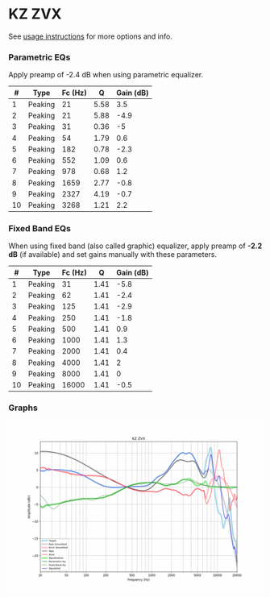 # KZ ZVX
See [usage instructions](https://github.com/jaakkopasanen/AutoEq#usage) for more options and info.

### Parametric EQs
Apply preamp of -2.4 dB when using parametric equalizer.

|   # | Type    |   Fc (Hz) |    Q |   Gain (dB) |
|-----|---------|-----------|------|-------------|
|   1 | Peaking |        21 | 5.58 |         3.5 |
|   2 | Peaking |        21 | 5.88 |        -4.9 |
|   3 | Peaking |        31 | 0.36 |        -5   |
|   4 | Peaking |        54 | 1.79 |         0.6 |
|   5 | Peaking |       182 | 0.78 |        -2.3 |
|   6 | Peaking |       552 | 1.09 |         0.6 |
|   7 | Peaking |       978 | 0.68 |         1.2 |
|   8 | Peaking |      1659 | 2.77 |        -0.8 |
|   9 | Peaking |      2327 | 4.19 |        -0.7 |
|  10 | Peaking |      3268 | 1.21 |         2.2 |

### Fixed Band EQs
When using fixed band (also called graphic) equalizer, apply preamp of **-2.2 dB** (if available) and set gains manually with these parameters.

|   # | Type    |   Fc (Hz) |    Q |   Gain (dB) |
|-----|---------|-----------|------|-------------|
|   1 | Peaking |        31 | 1.41 |        -5.8 |
|   2 | Peaking |        62 | 1.41 |        -2.4 |
|   3 | Peaking |       125 | 1.41 |        -2.9 |
|   4 | Peaking |       250 | 1.41 |        -1.8 |
|   5 | Peaking |       500 | 1.41 |         0.9 |
|   6 | Peaking |      1000 | 1.41 |         1.3 |
|   7 | Peaking |      2000 | 1.41 |         0.4 |
|   8 | Peaking |      4000 | 1.41 |         2   |
|   9 | Peaking |      8000 | 1.41 |         0   |
|  10 | Peaking |     16000 | 1.41 |        -0.5 |

### Graphs
![](./KZ%20ZVX.png)
